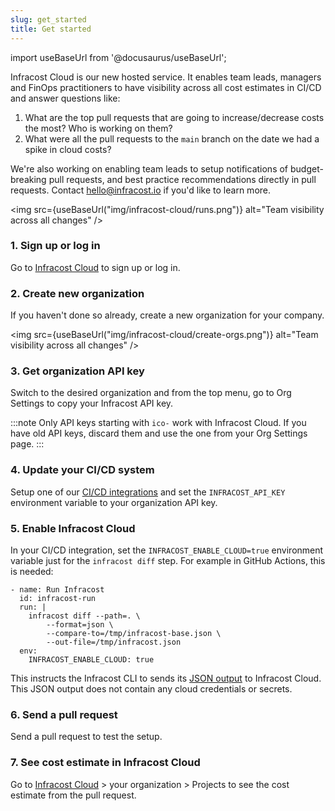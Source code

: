 ```yaml
---
slug: get_started
title: Get started
---
```


import useBaseUrl from '@docusaurus/useBaseUrl';

Infracost Cloud is our new hosted service. It enables team leads, managers and FinOps practitioners to have visibility across all cost estimates in CI/CD and answer questions like:
1. What are the top pull requests that are going to increase/decrease costs the most? Who is working on them?
2. What were all the pull requests to the `main` branch on the date we had a spike in cloud costs?

We're also working on enabling team leads to setup notifications of budget-breaking pull requests, and best practice recommendations directly in pull requests. Contact hello@infracost.io if you'd like to learn more.

<img src={useBaseUrl("img/infracost-cloud/runs.png")} alt="Team visibility across all changes" />

### 1. Sign up or log in

Go to [Infracost Cloud](https://dashboard.infracost.io) to sign up or log in.

### 2. Create new organization

If you haven't done so already, create a new organization for your company.

<img src={useBaseUrl("img/infracost-cloud/create-orgs.png")} alt="Team visibility across all changes" />

### 3. Get organization API key

Switch to the desired organization and from the top menu, go to Org Settings to copy your Infracost API key.

:::note
Only API keys starting with `ico-` work with Infracost Cloud. If you have old API keys, discard them and use the one from your Org Settings page.
:::

### 4. Update your CI/CD system

Setup one of our [CI/CD integrations](/docs/integrations/cicd/) and set the `INFRACOST_API_KEY` environment variable to your organization API key.

### 5. Enable Infracost Cloud

In your CI/CD integration, set the `INFRACOST_ENABLE_CLOUD=true` environment variable just for the `infracost diff` step. For example in GitHub Actions, this is needed:

```shell
- name: Run Infracost
  id: infracost-run
  run: |
    infracost diff --path=. \
        --format=json \
        --compare-to=/tmp/infracost-base.json \
        --out-file=/tmp/infracost.json
  env:
    INFRACOST_ENABLE_CLOUD: true
```

This instructs the Infracost CLI to sends its [JSON output](/docs/features/cli_commands/#examples) to Infracost Cloud. This JSON output does not contain any cloud credentials or secrets.

### 6. Send a pull request

Send a pull request to test the setup.

### 7. See cost estimate in Infracost Cloud

Go to [Infracost Cloud](https://dashboard.infracost.io) > your organization > Projects to see the cost estimate from the pull request.

